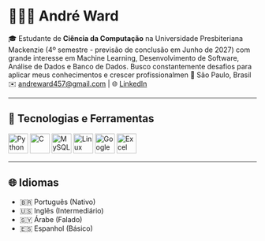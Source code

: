 # 👨🏻‍💻 André Ward 



🎓 Estudante de **Ciência da Computação** na Universidade Presbiteriana Mackenzie (4º semestre - previsão de conclusão em Junho de 2027) com grande interesse em Machine Learning, Desenvolvimento de Software, Análise de Dados e Banco de Dados.
Busco constantemente desafios para aplicar meus conhecimentos e crescer profissionalmen 
📍 São Paulo, Brasil  
✉️ andreward457@gmail.com | 🌐 [LinkedIn](https://linkedin.com/in/andré-ward-83427a286/)

---

## 🤖 Tecnologias e Ferramentas

<p align="left">
  <img src="https://cdn.jsdelivr.net/gh/devicons/devicon/icons/python/python-original.svg" alt="Python" width="40" height="40"/>
  <img src="https://cdn.jsdelivr.net/gh/devicons/devicon/icons/c/c-original.svg" alt="C" width="40" height="40"/>
  <img src="https://cdn.jsdelivr.net/gh/devicons/devicon/icons/mysql/mysql-original.svg" alt="MySQL" width="40" height="40"/>
  <img src="https://cdn.jsdelivr.net/gh/devicons/devicon/icons/linux/linux-original.svg" alt="Linux" width="40" height="40"/>
  <img src="https://cdn.jsdelivr.net/gh/devicons/devicon/icons/google/google-original.svg" alt="Google Suite" width="40" height="40"/>
  <img src="https://img.icons8.com/color/48/000000/microsoft-excel-2019.png" alt="Excel" width="40" height="40"/>
</p>

---

## 🌐 Idiomas

- 🇧🇷 Português (Nativo)  
- 🇺🇸 Inglês (Intermediário)  
- 🇸🇾 Árabe (Falado)  
- 🇪🇸 Espanhol (Básico)  


